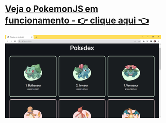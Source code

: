 # [Veja o PokemonJS em funcionamento - 👉 clique aqui 👈](https://jade-kulfi-6e60e0.netlify.app/)
![Pokedex em JavaScript](assets/img/banner-video-pokemon-javascript2.jpg)
